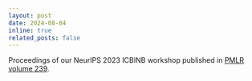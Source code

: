 ```yaml
---
layout: post
date: 2024-08-04
inline: true
related_posts: false
---
```


Proceedings of our NeurIPS 2023 ICBINB workshop published in [PMLR volume 239](https://proceedings.mlr.press/v239/).